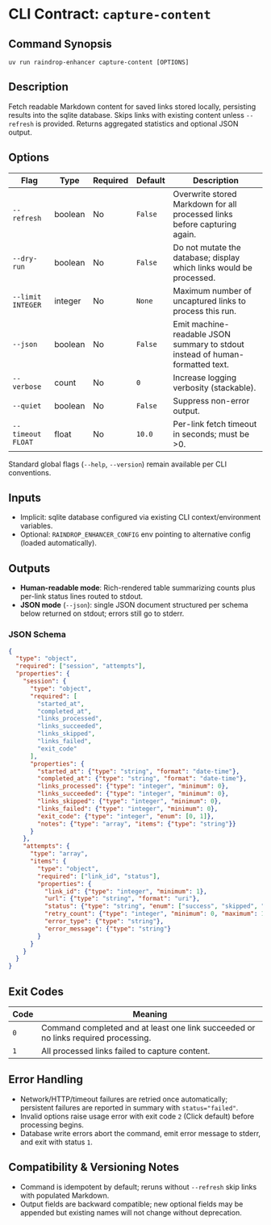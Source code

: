 # CLI Contract: `capture-content`

## Command Synopsis
```
uv run raindrop-enhancer capture-content [OPTIONS]
```

## Description
Fetch readable Markdown content for saved links stored locally, persisting results into the sqlite database. Skips links with existing content unless `--refresh` is provided. Returns aggregated statistics and optional JSON output.

## Options
| Flag | Type | Required | Default | Description |
|------|------|----------|---------|-------------|
| `--refresh` | boolean | No | `False` | Overwrite stored Markdown for all processed links before capturing again. |
| `--dry-run` | boolean | No | `False` | Do not mutate the database; display which links would be processed. |
| `--limit INTEGER` | integer | No | `None` | Maximum number of uncaptured links to process this run. |
| `--json` | boolean | No | `False` | Emit machine-readable JSON summary to stdout instead of human-formatted text. |
| `--verbose` | count | No | `0` | Increase logging verbosity (stackable). |
| `--quiet` | boolean | No | `False` | Suppress non-error output. |
| `--timeout FLOAT` | float | No | `10.0` | Per-link fetch timeout in seconds; must be >0. |

Standard global flags (`--help`, `--version`) remain available per CLI conventions.

## Inputs
- Implicit: sqlite database configured via existing CLI context/environment variables.
- Optional: `RAINDROP_ENHANCER_CONFIG` env pointing to alternative config (loaded automatically).

## Outputs
- **Human-readable mode**: Rich-rendered table summarizing counts plus per-link status lines routed to stdout.
- **JSON mode** (`--json`): single JSON document structured per schema below returned on stdout; errors still go to stderr.

### JSON Schema
```json
{
  "type": "object",
  "required": ["session", "attempts"],
  "properties": {
    "session": {
      "type": "object",
      "required": [
        "started_at",
        "completed_at",
        "links_processed",
        "links_succeeded",
        "links_skipped",
        "links_failed",
        "exit_code"
      ],
      "properties": {
        "started_at": {"type": "string", "format": "date-time"},
        "completed_at": {"type": "string", "format": "date-time"},
        "links_processed": {"type": "integer", "minimum": 0},
        "links_succeeded": {"type": "integer", "minimum": 0},
        "links_skipped": {"type": "integer", "minimum": 0},
        "links_failed": {"type": "integer", "minimum": 0},
        "exit_code": {"type": "integer", "enum": [0, 1]},
        "notes": {"type": "array", "items": {"type": "string"}}
      }
    },
    "attempts": {
      "type": "array",
      "items": {
        "type": "object",
        "required": ["link_id", "status"],
        "properties": {
          "link_id": {"type": "integer", "minimum": 1},
          "url": {"type": "string", "format": "uri"},
          "status": {"type": "string", "enum": ["success", "skipped", "failed"]},
          "retry_count": {"type": "integer", "minimum": 0, "maximum": 1},
          "error_type": {"type": "string"},
          "error_message": {"type": "string"}
        }
      }
    }
  }
}
```

## Exit Codes
| Code | Meaning |
|------|---------|
| `0` | Command completed and at least one link succeeded or no links required processing. |
| `1` | All processed links failed to capture content. |

## Error Handling
- Network/HTTP/timeout failures are retried once automatically; persistent failures are reported in summary with `status="failed"`.
- Invalid options raise usage error with exit code `2` (Click default) before processing begins.
- Database write errors abort the command, emit error message to stderr, and exit with status `1`.

## Compatibility & Versioning Notes
- Command is idempotent by default; reruns without `--refresh` skip links with populated Markdown.
- Output fields are backward compatible; new optional fields may be appended but existing names will not change without deprecation.
